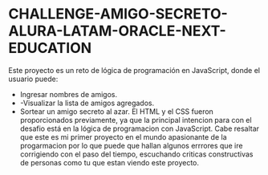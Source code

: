 # CHALLENGE-AMIGO-SECRETO-ALURA-LATAM-ORACLE-NEXT-EDUCATION
Este proyecto es un reto de lógica de programación en JavaScript, donde el usuario puede:  
- Ingresar nombres de amigos.
- -Visualizar la lista de amigos agregados.
- Sortear un amigo secreto al azar.
El HTML y el CSS fueron proporcionados previamente, ya que la principal intencion para con el desafio está en la lógica de programacion con JavaScript. Cabe resaltar que este es mi primer proyecto en el mundo apasionante de la progarmacion por lo que puede que hallan algunos errrores que ire corrigiendo con el paso del tiempo, escuchando criticas constructivas de personas como tu que estan viendo este proyecto.

